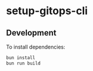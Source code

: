 # setup-gitops-cli

## Development

To install dependencies:

```bash
bun install
bun run build
```
